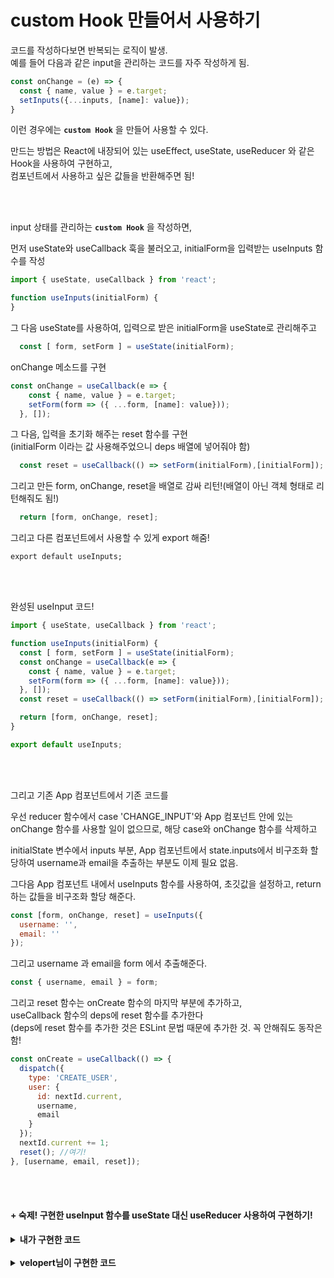 # custom Hook 만들어서 사용하기

코드를 작성하다보면 반복되는 로직이 발생.   
예를 들어 다음과 같은 input을 관리하는 코드를 자주 작성하게 됨.

```javascript 
const onChange = (e) => {
  const { name, value } = e.target;
  setInputs({...inputs, [name]: value});
} 
```
이런 경우에는 **`custom Hook`** 을 만들어 사용할 수 있다.

만드는 방법은 React에 내장되어 있는 useEffect, useState, useReducer 와 같은 Hook을 사용하여 구현하고,    
컴포넌트에서 사용하고 싶은 값들을 반환해주면 됨!



<br><br>



input 상태를 관리하는 **`custom Hook`** 을 작성하면, 

먼저 useState와 useCallback 훅을 불러오고, initialForm을 입력받는 useInputs 함수를 작성

```javascript
import { useState, useCallback } from 'react';

function useInputs(initialForm) {
}
```

그 다음 useState를 사용하여, 입력으로 받은 initialForm을 useState로 관리해주고


```javascript 
  const [ form, setForm ] = useState(initialForm);
```

onChange 메소드를 구현

```javascript 
const onChange = useCallback(e => {
    const { name, value } = e.target;
    setForm(form => ({ ...form, [name]: value}));
  }, []);
```

그 다음, 입력을 초기화 해주는 reset 함수를 구현   
(initialForm 이라는 값 사용해주었으니 deps 배열에 넣어줘야 함)

```javascript 
  const reset = useCallback(() => setForm(initialForm),[initialForm]);
```

그리고 만든 form, onChange, reset을 배열로 감싸 리턴!(배열이 아닌 객체 형태로 리턴해줘도 됨!)

```javascript 
  return [form, onChange, reset];
```

그리고 다른 컴포넌트에서 사용할 수 있게 export 해줌!
```
export default useInputs; 
```

<br><br>

완성된 useInput 코드!
```javascript
import { useState, useCallback } from 'react';

function useInputs(initialForm) {
  const [ form, setForm ] = useState(initialForm);
  const onChange = useCallback(e => {
    const { name, value } = e.target;
    setForm(form => ({ ...form, [name]: value}));
  }, []);
  const reset = useCallback(() => setForm(initialForm),[initialForm]);

  return [form, onChange, reset];
}

export default useInputs; 
```


<br><br>


그리고 기존 App 컴포넌트에서 기존 코드를

우선 reducer 함수에서 case 'CHANGE_INPUT'와 App 컴포넌트 안에 있는 onChange 함수를 사용할 일이 없으므로, 해당 case와 onChange 함수를 삭제하고

initialState 변수에서 inputs 부분, App 컴포넌트에서 state.inputs에서 비구조화 할당하여 username과 email을 추출하는 부분도 이제 필요 없음.

그다음 App 컴포넌트 내에서 useInputs 함수를 사용하여, 초깃값을 설정하고, return 하는 값들을 비구조화 할당 해준다.

```javascript
const [form, onChange, reset] = useInputs({
  username: '',
  email: ''
});
```

그리고 username 과 email을 form 에서 추출해준다.

```javascript
const { username, email } = form;
```


그리고 reset 함수는 onCreate 함수의 마지막 부분에 추가하고,    
useCallback 함수의 deps에 reset 함수를 추가한다   
(deps에 reset 함수를 추가한 것은 ESLint 문법 때문에 추가한 것. 꼭 안해줘도 동작은 함!

```javascript
const onCreate = useCallback(() => {
  dispatch({
    type: 'CREATE_USER',
    user: {
      id: nextId.current,
      username,
      email
    }
  });
  nextId.current += 1;
  reset(); //여기!
}, [username, email, reset]);
```

<br><br>

#### **+** 숙제! 구현한 useInput 함수를 useState 대신 useReducer 사용하여 구현하기!

<details>
    <summary><b>내가 구현한 코드</b></summary>

```javascript
import { useReducer, useCallback } from 'react';

function reducer(state, action) {
  switch(action.type) {
    case 'CHANGE':
      const { name, value } = action;
      return {
        ...state,
        [name] : value
      };

    case 'RESET':
      // console.log(action.initialState);
      return  action.initialState;

    default :
      throw new Error('Unhandled action');
  }
}

function useInputs2 (initialState) {
  const [state, dispatch] = useReducer(reducer, initialState);

  const onChange = useCallback(e => {
    const { name, value } = e.target;
    dispatch({
      type : 'CHANGE',
      name,
      value
    });
  }, [])

  const reset = useCallback(() => dispatch({type:'RESET', initialState}), []);

  return [state, onChange, reset];
}
export default useInputs2;
```
</details>
<br>
<details>
    <summary><b>velopert님이 구현한 코드</b></summary>

```javascript
import { useReducer, useCallback } from 'react';

function reducer(state, action) {
  switch (action.type) {
    case 'CHANGE':
      return {
        ...state,
        [action.name]: action.value
      };
    case 'RESET':
      return Object.keys(state).reduce((acc, current) => {
        acc[current] = '';
        return acc;
      }, {});
    default:
      return state;
  }
}

function useInputs(initialForm) {
  const [form, dispatch] = useReducer(reducer, initialForm);
  // change
  const onChange = useCallback(e => {
    const { name, value } = e.target;
    dispatch({ type: 'CHANGE', name, value });
  }, []);
  const reset = useCallback(() => dispatch({ type: 'RESET' }), []);
  return [form, onChange, reset];
}

export default useInputs;
```
</details>

<br><br><br><br>
